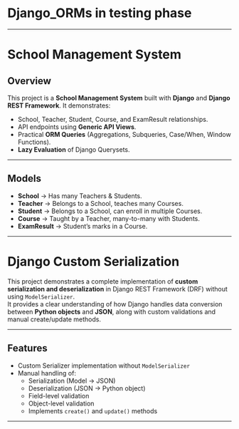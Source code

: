 # Django_ORMs in testing phase

---
# School Management System

## Overview
This project is a **School Management System** built with **Django** and **Django REST Framework**.
It demonstrates:
- School, Teacher, Student, Course, and ExamResult relationships.
- API endpoints using **Generic API Views**.
- Practical **ORM Queries** (Aggregations, Subqueries, Case/When, Window Functions).
- **Lazy Evaluation** of Django Querysets.

---

## Models
- **School** -> Has many Teachers & Students.
- **Teacher** -> Belongs to a School, teaches many Courses.
- **Student** -> Belongs to a School, can enroll in multiple Courses.
- **Course** -> Taught by a Teacher, many-to-many with Students.
- **ExamResult** -> Student’s marks in a Course.

---

# Django Custom Serialization

This project demonstrates a complete implementation of **custom serialization and deserialization** in Django REST Framework (DRF) without using `ModelSerializer`.  
It provides a clear understanding of how Django handles data conversion between **Python objects** and **JSON**, along with custom validations and manual create/update methods.

---

## Features

- Custom Serializer implementation without `ModelSerializer`
- Manual handling of:
  - Serialization (Model -> JSON)
  - Deserialization (JSON -> Python object)
  - Field-level validation
  - Object-level validation
  - Implements `create()` and `update()` methods 

---
